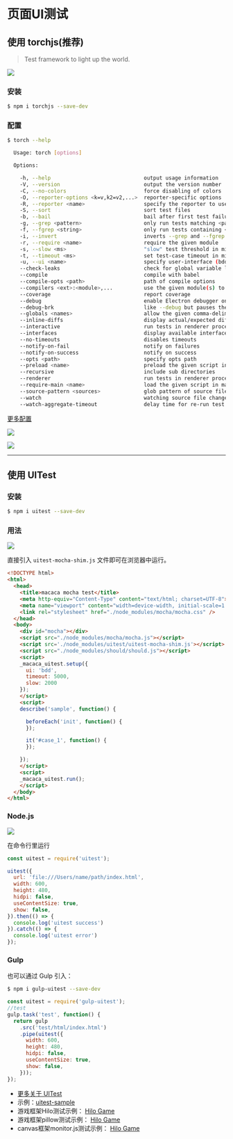 # 页面UI测试

## 使用 torchjs(推荐)

> Test framework to light up the world.

![](http://wx4.sinaimg.cn/large/6d308bd9gy1fiw8er0a5eg20zc0k0he0.gif)

### 安装

``` bash
$ npm i torchjs --save-dev
```

### 配置

``` bash
$ torch --help

  Usage: torch [options]

  Options:

    -h, --help                              output usage information
    -V, --version                           output the version number
    -C, --no-colors                         force disabling of colors
    -O, --reporter-options <k=v,k2=v2,...>  reporter-specific options
    -R, --reporter <name>                   specify the reporter to use
    -S, --sort                              sort test files
    -b, --bail                              bail after first test failure
    -g, --grep <pattern>                    only run tests matching <pattern>
    -f, --fgrep <string>                    only run tests containing <string>
    -i, --invert                            inverts --grep and --fgrep matches
    -r, --require <name>                    require the given module
    -s, --slow <ms>                         "slow" test threshold in milliseconds [75]
    -t, --timeout <ms>                      set test-case timeout in milliseconds [2000]
    -u, --ui <name>                         specify user-interface (bdd|tdd|exports)
    --check-leaks                           check for global variable leaks
    --compile                               compile with babel
    --compile-opts <path>                   path of compile options
    --compilers <ext>:<module>,...          use the given module(s) to compile files
    --coverage                              report coverage
    --debug                                 enable Electron debugger on port [5858]; for --renderer tests show window and dev-tools
    --debug-brk                             like --debug but pauses the script on the first line
    --globals <names>                       allow the given comma-delimited global [names]
    --inline-diffs                          display actual/expected differences inline within each string
    --interactive                           run tests in renderer process in a visible window that can be reloaded to re-run tests
    --interfaces                            display available interfaces
    --no-timeouts                           disables timeouts
    --notify-on-fail                        notify on failures
    --notify-on-success                     notify on success
    --opts <path>                           specify opts path
    --preload <name>                        preload the given script in renderer process
    --recursive                             include sub directories
    --renderer                              run tests in renderer process
    --require-main <name>                   load the given script in main process before executing tests
    --source-pattern <sources>              glob pattern of source files
    --watch                                 watching source file changes
    --watch-aggregate-timeout               delay time for re-run test cases after files changed
```

[更多配置](//github.com/macacajs/torchjs)

![](http://wx4.sinaimg.cn/large/6d308bd9gy1fivuatxep5j21kw13dgs6.jpg)

![](http://wx3.sinaimg.cn/large/6d308bd9gy1fivtfos9r5j21kw130af7.jpg)

---

## 使用 UITest

### 安装

``` bash
$ npm i uitest --save-dev
```

### 用法

![](http://ww3.sinaimg.cn/large/6d308bd9gw1f6wsic5dmxj20rl0qqtbi.jpg)

直接引入 `uitest-mocha-shim.js` 文件即可在浏览器中运行。

``` html
<!DOCTYPE html>
<html>
  <head>
    <title>macaca mocha test</title>
    <meta http-equiv="Content-Type" content="text/html; charset=UTF-8">
    <meta name="viewport" content="width=device-width, initial-scale=1.0">
    <link rel="stylesheet" href="./node_modules/mocha/mocha.css" />
  </head>
  <body>
    <div id="mocha"></div>
    <script src="./node_modules/mocha/mocha.js"></script>
    <script src='./node_modules/uitest/uitest-mocha-shim.js'></script>
    <script src="./node_modules/should/should.js"></script>
    <script>
    _macaca_uitest.setup({
      ui: 'bdd',
      timeout: 5000,
      slow: 2000
    });
    </script>
    <script>
    describe('sample', function() {

      beforeEach('init', function() {
      });

      it('#case_1', function() {
      });

    });
    </script>
    <script>
    _macaca_uitest.run();
    </script>
  </body>
</html>
```

### Node.js

![](http://ww1.sinaimg.cn/large/6d308bd9gw1f6wsibnfldg20nk0gr7kg.gif)

在命令行里运行

``` javascript
const uitest = require('uitest');

uitest({
  url: 'file:///Users/name/path/index.html',
  width: 600,
  height: 480,
  hidpi: false,
  useContentSize: true,
  show: false,
}).then(() => {
  console.log('uitest success')
}).catch(() => {
  console.log('uitest error')
});
```

### Gulp

也可以通过 Gulp 引入：

``` bash
$ npm i gulp-uitest --save-dev
```

``` javascript
const uitest = require('gulp-uitest');
//test
gulp.task('test', function() {
  return gulp
    .src('test/html/index.html')
    .pipe(uitest({
      width: 600,
      height: 480,
      hidpi: false,
      useContentSize: true,
      show: false,
    }));
});

```

- [更多关于 UITest](//github.com/macacajs/uitest)
- 示例：[uitest-sample](//github.com/macaca-sample/uitest-sample)
- 游戏框架Hilo测试示例： [Hilo Game](//github.com/hiloteam/Hilo)
- 游戏框架pillow测试示例： [Hilo Game](//github.com/xudafeng/pillow)
- canvas框架monitor.js测试示例： [Hilo Game](//github.com/xudafeng/monitor.js)
